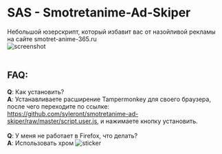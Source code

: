 # SAS - Smotretanime-Ad-Skiper
Небольшой юзерскрипт, который избавит вас от назойливой рекламы на сайте smotret-anime-365.ru
<br>
![screenshot](https://sun9-53.userapi.com/c854420/v854420516/1081ac/5gJVfdGaAkE.jpg)
<br>
<br>
## FAQ:
**Q**: Как установить?
<br>
**A**: Устанавливаете расширение Tampermonkey для своего браузера, после чего переходите по ссылке: https://github.com/syleront/smotretanime-ad-skiper/raw/master/script.user.js, и нажимаете кнопку установить.
<br>
<br>
**Q**: У меня не работает в Firefox, что делать?
<br>
**A**: Использовать хром
![sticker](https://vk.com/sticker/1-5608-128)